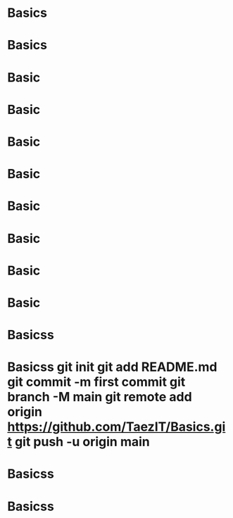 # Basics
# Basics
# Basic
# Basic
# Basic
# Basic
# Basic
# Basic
# Basic
# Basic
# Basicss
# Basicss git init git add README.md git commit -m first commit git branch -M main git remote add origin https://github.com/TaezIT/Basics.git git push -u origin main
# Basicss
# Basicss
